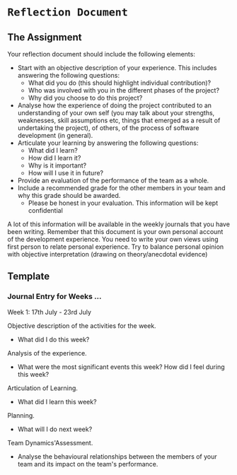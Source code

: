 # `Reflection Document`

## The Assignment

Your reflection document should include the following elements:

- Start with an objective description of your experience. This includes answering the following questions:
  - What did you do (this should highlight individual contribution)?
  - Who was involved with you in the different phases of the project?
  - Why did you choose to do this project?
- Analyse how the experience of doing the project contributed to an understanding of your own self (you may talk about your strengths, weaknesses, skill assumptions etc, things that emerged as a result of undertaking the project), of others, of the process of software development (in general).
- Articulate your learning by answering the following questions:
  - What did I learn?
  - How did I learn it?
  - Why is it important?
  - How will I use it in future?
- Provide an evaluation of the performance of the team as a whole.
- Include a recommended grade for the other members in your team and why this grade should be awarded.
  - Please be honest in your evaluation. This information will be kept confidential

A lot of this information will be available in the weekly journals that you have been writing.
Remember that this document is your own personal account of the development experience. You need to write your own views using first person to relate personal experience. Try to balance personal opinion with objective interpretation (drawing on theory/anecdotal evidence)

## Template

### Journal Entry for Weeks ...

Week 1: 17th July - 23rd July

Objective description of the activities for the week.

- What did I do this week?

Analysis of the experience.

- What were the most significant events this week? How did I feel during this week?

Articulation of Learning.

- What did I learn this week?

Planning.

- What will I do next week?

Team Dynamics'Assessment.

- Analyse the behavioural relationships between the members of your team and its impact on the team's performance.

